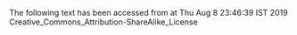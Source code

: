 The following text has been accessed from at Thu Aug 8 23:46:39 IST 2019
Creative_Commons_Attribution-ShareAlike_License
